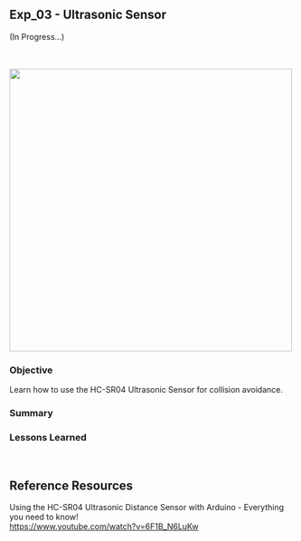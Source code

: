 ## Exp_03 - Ultrasonic Sensor

(In Progress...)

<br>

<br>
<img src="https://github.com/vbookshelf/Serenity-Robotics-Experiments/blob/main/images/distance-sensor-pic.jpg" width="500"></img>
<br>

### Objective

Learn how to use the HC-SR04 Ultrasonic Sensor for collision avoidance.

### Summary



### Lessons Learned



<br>

## Reference Resources

Using the HC-SR04 Ultrasonic Distance Sensor with Arduino - Everything you need to know!<br>
https://www.youtube.com/watch?v=6F1B_N6LuKw<br>



<br>
